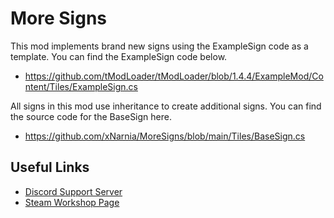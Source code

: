 # More Signs

This mod implements brand new signs using the ExampleSign code as a template. You can find the ExampleSign code below. 
* https://github.com/tModLoader/tModLoader/blob/1.4.4/ExampleMod/Content/Tiles/ExampleSign.cs

All signs in this mod use inheritance to create additional signs. You can find the source code for the BaseSign here.
* https://github.com/xNarnia/MoreSigns/blob/main/Tiles/BaseSign.cs

## Useful Links
* [Discord Support Server](https://discord.gg/xAQGT4VetN)
* [Steam Workshop Page](https://steamcommunity.com/sharedfiles/filedetails/?id=3275032535)